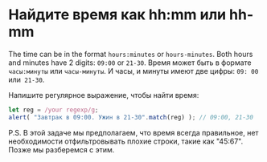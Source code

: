 # Найдите время как hh:mm или hh-mm

The time can be in the format `hours:minutes` or `hours-minutes`. Both hours and minutes have 2 digits:  `09:00` or `21-30`.
Время может быть в формате `часы:минуты` или `часы-минуты`. И часы, и минуты имеют две цифры: `09: 00` или` 21-30`.

Напишите регулярное выражение, чтобы найти время:

```js
let reg = /your regexp/g;
alert( "Завтрак в 09:00. Ужин в 21-30".match(reg) ); // 09:00, 21-30
```

P.S. В этой задаче мы предполагаем, что время всегда правильное, нет необходимости отфильтровывать плохие строки, такие как "45:67". Позже мы разберемся с этим.
